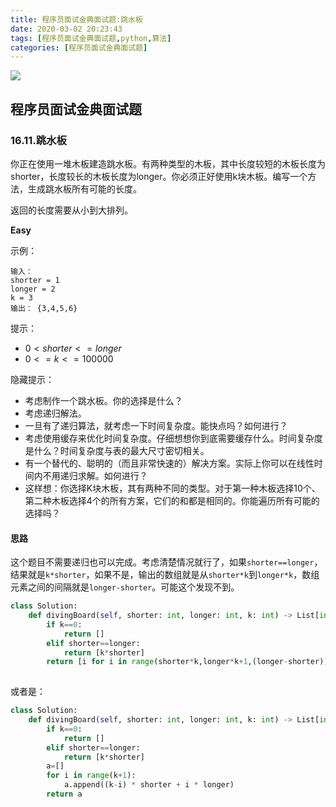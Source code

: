 ```yaml
---
title: 程序员面试金典面试题:跳水板
date: 2020-03-02 20:23:43
tags: [程序员面试金典面试题,python,算法]
categories: [程序员面试金典面试题]
---
```


<img src="http://lishengyu.xyz/pubgm/IMG_5515.PNG" >

## 程序员面试金典面试题 
### 16.11.跳水板

你正在使用一堆木板建造跳水板。有两种类型的木板，其中长度较短的木板长度为shorter，长度较长的木板长度为longer。你必须正好使用k块木板。编写一个方法，生成跳水板所有可能的长度。

返回的长度需要从小到大排列。

**Easy**

示例：
```
输入：
shorter = 1
longer = 2
k = 3
输出： {3,4,5,6}
```
提示：

- $0 < shorter <= longer$
- $0 <= k <= 100000$

隐藏提示：
- 考虑制作一个跳水板。你的选择是什么？
- 考虑递归解法。
- 一旦有了递归算法，就考虑一下时间复杂度。能快点吗？如何进行？
- 考虑使用缓存来优化时间复杂度。仔细想想你到底需要缓存什么。时间复杂度是什么？时间复杂度与表的最大尺寸密切相关。
- 有一个替代的、聪明的（而且非常快速的）解决方案。实际上你可以在线性时间内不用递归求解。如何进行？
- 这样想：你选择K块木板，其有两种不同的类型。对于第一种木板选择10个、第二种木板选择4个的所有方案，它们的和都是相同的。你能遍历所有可能的选择吗？

#### 思路

这个题目不需要递归也可以完成。考虑清楚情况就行了，如果`shorter==longer`，结果就是`k*shorter`，如果不是，输出的数组就是从`shorter*k`到`longer*k`，数组元素之间的间隔就是`longer-shorter`。可能这个发现不到。

```python
class Solution:
    def divingBoard(self, shorter: int, longer: int, k: int) -> List[int]:
        if k==0:
            return []
        elif shorter==longer:
            return [k*shorter]
        return [i for i in range(shorter*k,longer*k+1,(longer-shorter))]
        
```
或者是：

```python
class Solution:
    def divingBoard(self, shorter: int, longer: int, k: int) -> List[int]:
        if k==0:
            return []
        elif shorter==longer:
            return [k*shorter]
        a=[]
        for i in range(k+1):
            a.append((k-i) * shorter + i * longer)
        return a
```
